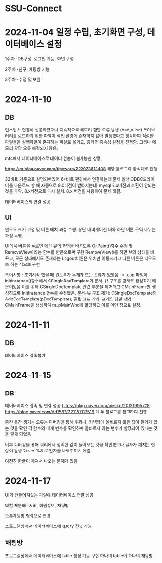 # SSU-Connect
# 2024-11-04 일정 수립, 초기화면 구성, 데이터베이스 설정
1주차
-DB구성, 로그인 기능, 화면 구성

2주차
-친구, 채팅방 기능

3주차
-수정 및 보완

# 2024-11-10 

## DB
인스턴스 연결에 성공하였으나
지속적으로 메모리 할당 오류 발생
(bad_alloc)
라이브러리를 로드하기 위한 파일이 작업 환경에
존재하지 않아 발생했다고 생각하여 적절한 파일들을
실행파일이 존재하는 파일로 옮기고, 링커와 종속성 설정을
진행함. 그러나 메모리 할당 오류 해결되지 않음.

mfc에서 데이터베이스로 데이터 전송이 불가능한 상황,

https://m.blog.naver.com/tipsware/222073613408
해당 블로그의 방식대로 진행

32비트 기준으로 설명되어있어 64비트 환경에서 연결하는데 문제 발생
ODBC드라이버를 다운로드 할 때 자동으로 9.0버전이 받아지는데, 
mysql 8.x버전과 호환이 안되는 것을 파악. 8.x버전으로 다시 설치.
8.x 버전을 사용하여 문제 해결. 

데이터베이스와 연결 성공. 

## UI
윈도우 크기 고정 및 버튼 배치 과정 수행.
상단 내비게이션 바와 하단 버튼 구역 나누는 과정 수행.

UI에서 버튼을 누르면 메인 뷰의 화면을 바꾸도록 OnPaint()함수 수정 및 RemoveView()라는 함수를 만듬으로써 구현
RemoveView()를 하면 뷰의 상태를 바꾸고, 모든 상태에서도 존재하는 Logout버튼은 위치만 이동시키고 다른 버튼은 지우도록 하는 식으로 구현

특이사항 : 
초기시작 했을 때 윈도우가 두개가 뜨는 오류가 있었음
-> .cpp 파일에 initinstance()함수에서 CSingleDocTemplate가 문서-뷰 구조를 강제로 생성하기 때문이었음
이를 위해 CSingleDocTemplate 관련 부분을 제거하고 CMainFrame만 생성하도록 InitInstance 함수를 수정했음.
문서-뷰 구조 제거: CSingleDocTemplate와 AddDocTemplate(pDocTemplate); 관련 코드 삭제.
프레임 창만 생성: CMainFrame을 생성하여 m_pMainWnd에 할당하고 이를 메인 창으로 설정.

# 2024-11-11 

## DB
데이터베이스 접속불가

# 2024-11-15 

## DB
데이버베이스 접속 및 연결 성공
https://blog.naver.com/aiesko/20131995728
https://blog.naver.com/dd1587/221157117516
이 두 블로그를 참고하여 진행

중간 중간 생기는 오류는 디버깅을 통해 쿼리나, 커넥터에 올바르지 않은 값이 들어가 있는 것을 확인
각 함수의 매개 변수를 확인하여 올바르지 않는 변수가 할당되어 있다는 것을 알게 되었음

이후 디버깅을 통해 쿼리에서 정확한 값이 들어오는 것을 확인했으나 글자가 깨지는 현상이 발생
%s -> %S 로 인자를 바꿔주어서 해결

여전히 한글이 깨져서 나오는 문제가 있음

# 2024-11-17
UI가 만들어져있는 파일에 데이터베이스 연결 성공

역할 재분배 -서버, 회원정보, 채팅방

오픈채팅방 형식으로 변경

프로그램상에서 데이터베이스에 query 전송 가능

## 채팅방
프로그램상에서 데이터베이스에 table 생성 기능 구현
하나의 table이 하나의 채팅방

